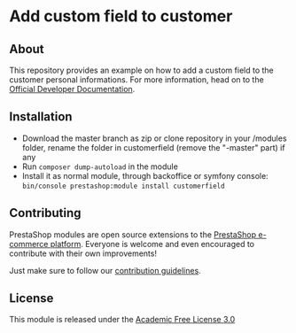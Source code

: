 # Add custom field to customer

## About

This repository provides an example on how to add a custom field to the customer personal informations. For more information, head on to the [Official Developer Documentation][documentation].

## Installation

* Download the master branch as zip or clone repository in your /modules folder, rename the folder in customerfield (remove the "-master" part) if any 
* Run `composer dump-autoload` in the module
* Install it as normal module, through backoffice or symfony console: `bin/console prestashop:module install customerfield`

## Contributing

PrestaShop modules are open source extensions to the [PrestaShop e-commerce platform][prestashop]. Everyone is welcome and even encouraged to contribute with their own improvements!

Just make sure to follow our [contribution guidelines][contribution-guidelines].

## License

This module is released under the [Academic Free License 3.0][AFL-3.0] 

[documentation]: https://devdocs.prestashop.com/1.7/modules/
[prestashop]: https://www.prestashop.com/
[contribution-guidelines]: https://devdocs.prestashop.com/1.7/contribute/contribution-guidelines/project-modules/
[AFL-3.0]: https://opensource.org/licenses/AFL-3.0
